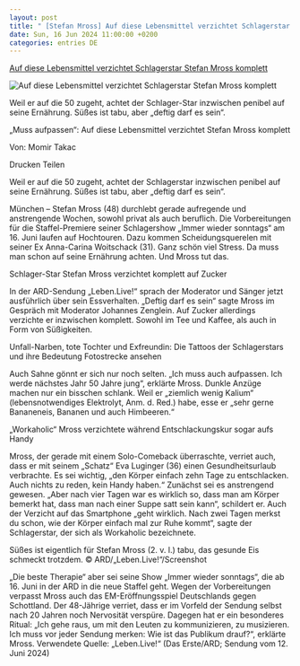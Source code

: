 ```yaml
---
layout: post
title: " [Stefan Mross] Auf diese Lebensmittel verzichtet Schlagerstar Stefan Mross komplett"
date: Sun, 16 Jun 2024 11:00:00 +0200
categories: entries DE
---
```

[Auf diese Lebensmittel verzichtet Schlagerstar Stefan Mross komplett](https://www.merkur.de/boulevard/auf-zucker-lebensmittel-tabu-ernaehrung-schlager-star-stefan-mross-verzichtet-zr-93129288.html)

![Auf diese Lebensmittel verzichtet Schlagerstar Stefan Mross komplett](https://www.merkur.de/assets/images/34/813/34813911-stefan-mross-ist-gesundes-eis-8fe.jpg)

Weil er auf die 50 zugeht, achtet der Schlager-Star inzwischen penibel auf seine Ernährung. Süßes ist tabu, aber „deftig darf es sein“.

„Muss aufpassen“: Auf diese Lebensmittel verzichtet Stefan Mross komplett

Von: Momir Takac

Drucken Teilen

Weil er auf die 50 zugeht, achtet der Schlagerstar inzwischen penibel auf seine Ernährung. Süßes ist tabu, aber „deftig darf es sein“.

München – Stefan Mross (48) durchlebt gerade aufregende und anstrengende Wochen, sowohl privat als auch beruflich. Die Vorbereitungen für die Staffel-Premiere seiner Schlagershow „Immer wieder sonntags“ am 16. Juni laufen auf Hochtouren. Dazu kommen Scheidungsquerelen mit seiner Ex Anna-Carina Woitschack (31). Ganz schön viel Stress. Da muss man schon auf seine Ernährung achten. Und Mross tut das.

Schlager-Star Stefan Mross verzichtet komplett auf Zucker

In der ARD-Sendung „Leben.Live!“ sprach der Moderator und Sänger jetzt ausführlich über sein Essverhalten. „Deftig darf es sein“ sagte Mross im Gespräch mit Moderator Johannes Zenglein. Auf Zucker allerdings verzichte er inzwischen komplett. Sowohl im Tee und Kaffee, als auch in Form von Süßigkeiten.

Unfall-Narben, tote Tochter und Exfreundin: Die Tattoos der Schlagerstars und ihre Bedeutung Fotostrecke ansehen

Auch Sahne gönnt er sich nur noch selten. „Ich muss auch aufpassen. Ich werde nächstes Jahr 50 Jahre jung“, erklärte Mross. Dunkle Anzüge machen nur ein bisschen schlank. Weil er „ziemlich wenig Kalium“ (lebensnotwendiges Elektrolyt, Anm. d. Red.) habe, esse er „sehr gerne Bananeneis, Bananen und auch Himbeeren.“

„Workaholic“ Mross verzichtete während Entschlackungskur sogar aufs Handy

Mross, der gerade mit einem Solo-Comeback überraschte, verriet auch, dass er mit seinem „Schatz“ Eva Luginger (36) einen Gesundheitsurlaub verbrachte. Es sei wichtig, „den Körper einfach zehn Tage zu entschlacken. Auch nichts zu reden, kein Handy haben.“ Zunächst sei es anstrengend gewesen. „Aber nach vier Tagen war es wirklich so, dass man am Körper bemerkt hat, dass man nach einer Suppe satt sein kann“, schildert er. Auch der Verzicht auf das Smartphone „geht wirklich. Nach zwei Tagen merkst du schon, wie der Körper einfach mal zur Ruhe kommt“, sagte der Schlagerstar, der sich als Workaholic bezeichnete.

Süßes ist eigentlich für Stefan Mross (2. v. l.) tabu, das gesunde Eis schmeckt trotzdem. © ARD/„Leben.Live!“/Screenshot

„Die beste Therapie“ aber sei seine Show „Immer wieder sonntags“, die ab 16. Juni in der ARD in die neue Staffel geht. Wegen der Vorbereitungen verpasst Mross auch das EM-Eröffnungsspiel Deutschlands gegen Schottland. Der 48-Jährige verriet, dass er im Vorfeld der Sendung selbst nach 20 Jahren noch Nervosität verspüre. Dagegen hat er ein besonderes Ritual: „Ich gehe raus, um mit den Leuten zu kommunizieren, zu musizieren. Ich muss vor jeder Sendung merken: Wie ist das Publikum drauf?“, erklärte Mross. Verwendete Quelle: „Leben.Live!“ (Das Erste/ARD; Sendung vom 12. Juni 2024)

